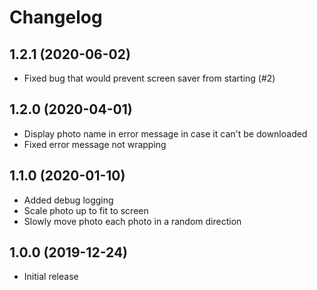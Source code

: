 # Changelog

## 1.2.1 (2020-06-02)

- Fixed bug that would prevent screen saver from starting (#2)

## 1.2.0 (2020-04-01)

- Display photo name in error message in case it can't be downloaded
- Fixed error message not wrapping

## 1.1.0 (2020-01-10)

- Added debug logging
- Scale photo up to fit to screen
- Slowly move photo each photo in a random direction

## 1.0.0 (2019-12-24)

- Initial release
